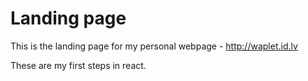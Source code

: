 # Landing page

This is the landing page for my personal webpage - http://waplet.id.lv

These are my first steps in react.
